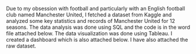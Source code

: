 Due to my obsession with football and particularly with an English football club named Manchester United, I fetched a dataset from Kaggle and analyzed some key statistics and records of Manchester United for 12 seasons.
The data analysis was done using SQL and the code is in the word file attached below. The data visualization was done using Tableau. I created a dashboard which is also attached below. I have also attached the raw dataset. 
